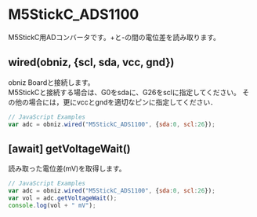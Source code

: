 # M5StickC_ADS1100

M5StickC用ADコンバータです。+と-の間の電位差を読み取ります。  

## wired(obniz, {scl, sda, vcc, gnd})
obniz Boardと接続します。  
M5StickCと接続する場合は、G0をsdaに、G26をsclに指定してください。
その他の場合には，更にvccとgndを適切なピンに指定してください．  

```javascript
// JavaScript Examples
var adc = obniz.wired("M5StickC_ADS1100", {sda:0, scl:26});
```

## [await] getVoltageWait()
読み取った電位差(mV)を取得します。  

```javascript
// JavaScript Examples
var adc = obniz.wired("M5StickC_ADS1100", {sda:0, scl:26});
var vol = adc.getVoltageWait();
console.log(vol + " mV");
```